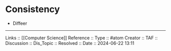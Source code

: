 # Consistency

- Diffeer

---
Links :: [[Computer Science]]
Reference ::
Type :: #atom
Creator ::
TAF ::
Discussion ::
Dis_Topic :: 
Resolved ::
Date :: 2024-06-22 13:11
